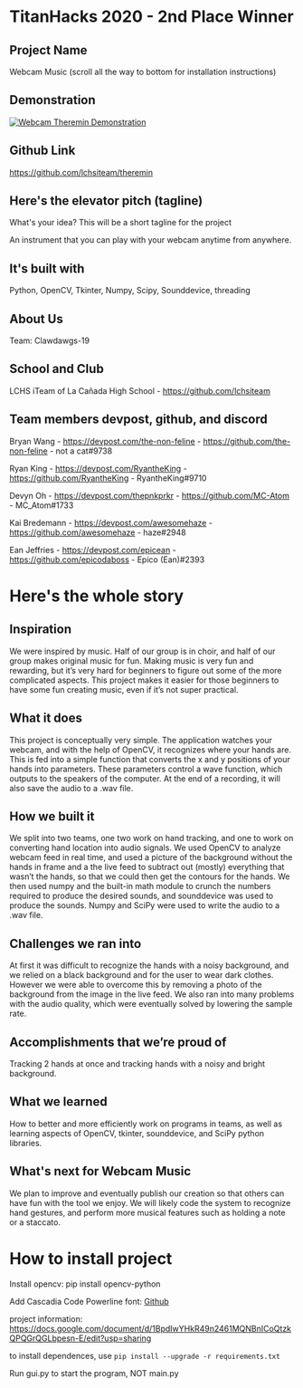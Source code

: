 # TitanHacks 2020 - 2nd Place Winner

## Project Name
Webcam Music (scroll all the way to bottom for installation instructions)

## Demonstration
[![Webcam Theremin Demonstration](https://i.ibb.co/PGWqw4H/unknown.png)](https://www.youtube.com/watch?v=SAhVSWwop8M)

## Github Link
https://github.com/lchsiteam/theremin

## Here's the elevator pitch (tagline)
What's your idea? This will be a short tagline for the project

An instrument that you can play with your webcam anytime from anywhere.

## It's built with
Python, OpenCV, Tkinter, Numpy, Scipy, Sounddevice, threading

## About Us
Team: Clawdawgs-19

## School and Club
LCHS iTeam of La Cañada High School - https://github.com/lchsiteam

## Team members devpost, github, and discord
Bryan Wang - https://devpost.com/the-non-feline - https://github.com/the-non-feline - not a cat#9738

Ryan King - https://devpost.com/RyantheKing - https://github.com/RyantheKing - RyantheKing#9710

Devyn Oh - https://devpost.com/thepnkprkr - https://github.com/MC-Atom - MC_Atom#1733

Kai Bredemann - https://devpost.com/awesomehaze - https://github.com/awesomehaze - haze#2948

Ean Jeffries - https://devpost.com/epicean - https://github.com/epicodaboss - Epico (Ean)#2393


# Here's the whole story

## Inspiration
We were inspired by music. Half of our group is in choir, and half of our group makes original music for fun. Making music is very fun and rewarding, but it’s very hard for beginners to figure out some of the more complicated aspects. This project makes it easier for those beginners to have some fun creating music, even if it’s not super practical.

## What it does
This project is conceptually very simple. The application watches your webcam, and with the help of OpenCV, it recognizes where your hands are. This is fed into a simple function that converts the x and y positions of your hands into parameters. These parameters control a wave function, which outputs to the speakers of the computer. At the end of a recording, it will also save the audio to a .wav file. 

## How we built it
We split into two teams, one two work on hand tracking, and one to work on converting hand location into audio signals.  We used OpenCV to analyze webcam feed in real time, and used a picture of the background without the hands in frame and a the live feed to subtract out (mostly) everything that wasn’t the hands, so that we could then get the contours for the hands. We then used numpy and the built-in math module to crunch the numbers required to produce the desired sounds, and sounddevice was used to produce the sounds. Numpy and SciPy were used to write the audio to a .wav file. 

## Challenges we ran into
At first it was difficult to recognize the hands with a noisy background, and we relied on a black background and for the user to wear dark clothes. However we were able to overcome this by removing a photo of the background from the image in the live feed. We also ran into many problems with the audio quality, which were eventually solved by lowering the sample rate. 

## Accomplishments that we’re proud of
Tracking 2 hands at once and tracking hands with a noisy and bright background.

## What we learned
How to better and more efficiently work on programs in teams, as well as learning aspects of OpenCV, tkinter, sounddevice, and SciPy python libraries.

## What's next for Webcam Music
We plan to improve and eventually publish our creation so that others can have fun with the tool we enjoy.  We will likely code the system to recognize hand gestures, and perform more musical features such as holding a note or a staccato.


##


# How to install project
Install opencv: pip install opencv-python

Add Cascadia Code Powerline font: [Github](https://github.com/microsoft/cascadia-code/releases/download/v1911.21/CascadiaPL.ttf)

project information: https://docs.google.com/document/d/1BpdIwYHkR49n2461MQNBnICoQtzkQPQGrQGLbpesn-E/edit?usp=sharing

to install dependences, use `pip install --upgrade -r requirements.txt` 

Run gui.py to start the program, NOT main.py
